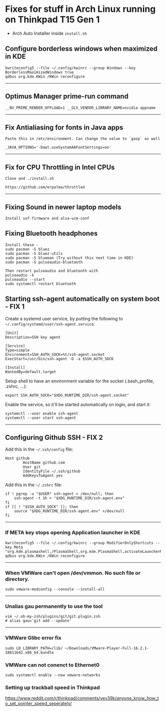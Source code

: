 # Fixes for stuff in Arch Linux running on Thinkpad T15 Gen 1

* Arch Auto Installer inside `install.sh`

## Configure borderless windows when maximized in KDE

```
kwriteconfig5 --file ~/.config/kwinrc --group Windows --key BorderlessMaximizedWindows true
qdbus org.kde.KWin /KWin reconfigure
```
---

## Optimus Manager prime-run command 

```
__NV_PRIME_RENDER_OFFLOAD=1 __GLX_VENDOR_LIBRARY_NAME=nvidia appname
```
---

## Fix Antialiasing for fonts in Java apps

```
Paste this in /etc/environment. Can change the value to `gasp` as well

_JAVA_OPTIONS='-Dawt.useSystemAAFontSettings=on'
```
---

## Fix for CPU Throttling in Intel CPUs

```
Clone and ./install.sh

https://github.com/erpalma/throttled
```
---

## Fixing Sound in newer laptop models

```
Install sof-firmware and alsa-ucm-conf
```

## Fixing Bluetooth headphones

```
Install these - 
sudo pacman -S bluez
sudo pacman -S bluez-utils
sudo pacman -S blueman (Try without this next time in KDE)
sudo pacman -S pulseaudio-bluetooth

Then restart pulseaudio and bluetooth with 
pulseaudio -k
pulseaudio --start
sudo systemctl restart bluetooth
```

## Starting ssh-agent automatically on system boot - FIX 1

Create a systemd user service, by putting the following to `~/.config/systemd/user/ssh-agent.service`:

```
[Unit]
Description=SSH key agent

[Service]
Type=simple
Environment=SSH_AUTH_SOCK=%t/ssh-agent.socket
ExecStart=/usr/bin/ssh-agent -D -a $SSH_AUTH_SOCK

[Install]
WantedBy=default.target
```

Setup shell to have an environment variable for the socket (.bash_profile, .zshrc, ...):

`export SSH_AUTH_SOCK="$XDG_RUNTIME_DIR/ssh-agent.socket"`

Enable the service, so it'll be started automatically on login, and start it:

```
systemctl --user enable ssh-agent
systemctl --user start ssh-agent
```

---

## Configuring Github SSH - FIX 2

Add this in the `~/.ssh/config` file:
```
Host github
        HostName github.com
        User git
        IdentityFile ~/.ssh/github
        AddKeysToAgent yes
```
Add this in the `~/.zshrc` file: 

```
if ! pgrep -u "$USER" ssh-agent > /dev/null; then
    ssh-agent -t 1h > "$XDG_RUNTIME_DIR/ssh-agent.env"
fi
if [[ ! "$SSH_AUTH_SOCK" ]]; then
    source "$XDG_RUNTIME_DIR/ssh-agent.env" >/dev/null
fi
```

---

### If META key stops opening Application launcher in KDE

```
kwriteconfig5 --file ~/.config/kwinrc --group ModifierOnlyShortcuts --key Meta "org.kde.plasmashell,/PlasmaShell,org.kde.PlasmaShell,activateLauncherMenu"
qdbus org.kde.KWin /KWin reconfigure
```

---

### When VMWare can't open /dev/vmmon. No such file or directory.

```
sudo vmware-modconfig --console --install-all
```

---

### Unalias gau permanently to use the tool

```
vim ~/.oh-my-zsh/plugins/git/git.plugin.zsh
# alias gau='git add --update'
```
---
### VMWare Glibc error fix

```
sudo LD_LIBRARY_PATH=/lib/ ~/Downloads/VMware-Player-Full-16.2.1-18811642.x86_64.bundle
```

### VMWare can not conenct to Ethernet0

```
sudo systemctl enable --now vmware-networks
```

### Setting up trackball speed in Thinkpad
https://www.reddit.com/r/thinkpad/comments/yev39k/anyone_know_how_to_set_pointer_speed_seperately/
